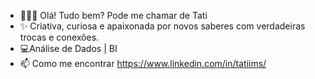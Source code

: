  - 🙋🏾‍♀️ Olá! Tudo bem? Pode me chamar de Tati
 - ✨ Criativa, curiosa e apaixonada por novos saberes com verdadeiras trocas e conexões.
 - 💻Análise de Dados | BI  
 - 📫 Como me encontrar https://www.linkedin.com/in/tatiims/

<!---
tatiims/tatiims is a ✨ special ✨ repository because its `README.md` (this file) appears on your GitHub profile.
You can click the Preview link to take a look at your changes.
--->
